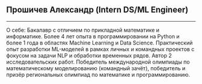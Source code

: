 ## Прошичев Александр (Intern DS/ML Engineer)
---

О себе: Бакалавр с отличием по прикладной математике и информатике. Более 4 лет опыта в программировании на Python и более 1 года в областях Machine Learning и Data Science. Практический опыт разработки ML-моделей в рамках личных и командных проектов с фокусом на задачи NLP и обработки временных рядов. Автор 2 исследовательских работ. Победитель международной олимпиады по математическому моделированию (командный зачёт), победитель и призёр региональных олимпиад по математике и программированию.